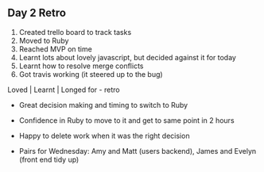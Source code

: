 ## Day 2 Retro

1. Created trello board to track tasks
2. Moved to Ruby
3. Reached MVP on time
4. Learnt lots about lovely javascript, but decided against it for today
5. Learnt how to resolve merge conflicts
6. Got travis working (it steered up to the bug)


Loved | Learnt | Longed for - retro

- Great decision making and timing to switch to Ruby
- Confidence in Ruby to move to it and get to same point in 2 hours
- Happy to delete work when it was the right decision

- Pairs for Wednesday: Amy and Matt (users backend), James and Evelyn (front end tidy up)